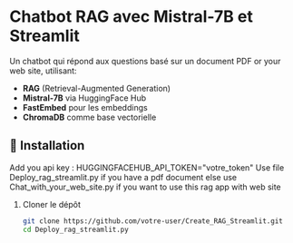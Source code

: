 
# Chatbot RAG avec Mistral-7B et Streamlit

Un chatbot qui répond aux questions basé sur un document PDF or your web site, utilisant:
- **RAG** (Retrieval-Augmented Generation)
- **Mistral-7B** via HuggingFace Hub
- **FastEmbed** pour les embeddings
- **ChromaDB** comme base vectorielle

## 🚀 Installation

Add you api key : HUGGINGFACEHUB_API_TOKEN="votre_token"
Use file Deploy_rag_streamlit.py if you have a pdf document 
else use Chat_with_your_web_site.py if you want to use this rag app with web site 

1. Cloner le dépôt
   ```bash
   git clone https://github.com/votre-user/Create_RAG_Streamlit.git
   cd Deploy_rag_streamlit.py

